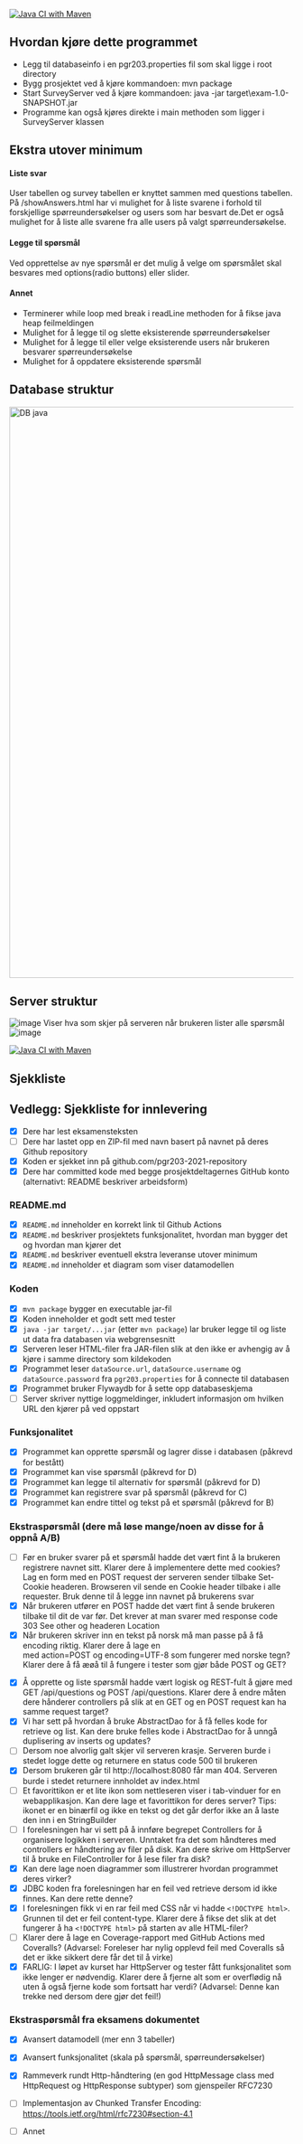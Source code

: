 
[![Java CI with Maven](https://github.com/kristiania-pgr203-2021/pgr203-exam-Velpre/actions/workflows/maven.yml/badge.svg)](https://github.com/kristiania-pgr203-2021/pgr203-exam-Velpre/actions/workflows/maven.yml)
## Hvordan kjøre dette programmet
* Legg til databaseinfo i en pgr203.properties fil som skal ligge i root directory
* Bygg prosjektet ved å kjøre kommandoen: mvn package
* Start SurveyServer ved å kjøre kommandoen: java -jar target\exam-1.0-SNAPSHOT.jar
* Programme kan også kjøres direkte i main methoden som ligger i SurveyServer klassen

## Ekstra utover minimum
#### Liste svar
User tabellen og survey tabellen er knyttet sammen med questions tabellen. På /showAnswers.html har vi mulighet for å liste svarene i forhold til forskjellige spørreundersøkelser og users som har besvart de.Det er også mulighet for å liste alle svarene fra alle users på valgt spørreundersøkelse.
#### Legge til spørsmål
Ved opprettelse av nye spørsmål er det mulig å velge om spørsmålet skal besvares med options(radio buttons) eller slider.
#### Annet
* Terminerer while loop med break i readLine methoden for å fikse java heap feilmeldingen
* Mulighet for å legge til og slette eksisterende spørreundersøkelser
* Mulighet for å legge til eller velge eksisterende users når brukeren besvarer spørreundersøkelse
* Mulighet for å oppdatere eksisterende spørsmål

## Database struktur
<img width="1011" alt="DB java" src="https://user-images.githubusercontent.com/65472724/141207340-974c2d00-ac59-4f47-8cb0-d3983e0d43fe.PNG">

## Server struktur
![image](https://user-images.githubusercontent.com/65472724/141470757-f4af41ca-7dc3-408b-ba19-3bd763712a07.png)
Viser hva som skjer på serveren når brukeren lister alle spørsmål
![image](https://user-images.githubusercontent.com/65472724/141493105-3ad37167-7fc0-4971-883b-87a1611cffd9.png)

[![Java CI with Maven](https://github.com/kristiania-pgr203-2021/pgr203-exam-Velpre/actions/workflows/maven.yml/badge.svg)](https://github.com/kristiania-pgr203-2021/pgr203-exam-Velpre/actions/workflows/maven.yml)

## Sjekkliste

## Vedlegg: Sjekkliste for innlevering

* [x] Dere har lest eksamensteksten
* [ ] Dere har lastet opp en ZIP-fil med navn basert på navnet på deres Github repository
* [x] Koden er sjekket inn på github.com/pgr203-2021-repository
* [x] Dere har committed kode med begge prosjektdeltagernes GitHub konto (alternativt: README beskriver arbeidsform)

### README.md

* [x] `README.md` inneholder en korrekt link til Github Actions
* [x] `README.md` beskriver prosjektets funksjonalitet, hvordan man bygger det og hvordan man kjører det
* [x] `README.md` beskriver eventuell ekstra leveranse utover minimum
* [x] `README.md` inneholder et diagram som viser datamodellen

### Koden

* [x] `mvn package` bygger en executable jar-fil
* [x] Koden inneholder et godt sett med tester
* [x] `java -jar target/...jar` (etter `mvn package`) lar bruker legge til og liste ut data fra databasen via
  webgrensesnitt
* [x] Serveren leser HTML-filer fra JAR-filen slik at den ikke er avhengig av å kjøre i samme directory som kildekoden
* [x] Programmet leser `dataSource.url`, `dataSource.username` og `dataSource.password` fra `pgr203.properties` for å
  connecte til databasen
* [x] Programmet bruker Flywaydb for å sette opp databaseskjema
* [ ] Server skriver nyttige loggmeldinger, inkludert informasjon om hvilken URL den kjører på ved oppstart

### Funksjonalitet

* [x] Programmet kan opprette spørsmål og lagrer disse i databasen (påkrevd for bestått)
* [x] Programmet kan vise spørsmål (påkrevd for D)
* [x] Programmet kan legge til alternativ for spørsmål (påkrevd for D)
* [x] Programmet kan registrere svar på spørsmål (påkrevd for C)
* [x] Programmet kan endre tittel og tekst på et spørsmål (påkrevd for B)

### Ekstraspørsmål (dere må løse mange/noen av disse for å oppnå A/B)

* [ ] Før en bruker svarer på et spørsmål hadde det vært fint å la brukeren registrere navnet sitt. Klarer dere å implementere dette med cookies? Lag en form med en POST request der serveren sender tilbake Set-Cookie headeren. Browseren vil sende en Cookie header tilbake i alle requester. Bruk denne til å legge inn navnet på brukerens svar
* [x] Når brukeren utfører en POST hadde det vært fint å sende brukeren tilbake til dit de var før. Det krever at man svarer med response code 303 See other og headeren Location
* [x] Når brukeren skriver inn en tekst på norsk må man passe på å få encoding riktig. Klarer dere å lage en <form> med action=POST og encoding=UTF-8 som fungerer med norske tegn? Klarer dere å få æøå til å fungere i tester som gjør både POST og GET?
* [x] Å opprette og liste spørsmål hadde vært logisk og REST-fult å gjøre med GET /api/questions og POST /api/questions. Klarer dere å endre måten dere hånderer controllers på slik at en GET og en POST request kan ha samme request target?
* [x] Vi har sett på hvordan å bruke AbstractDao for å få felles kode for retrieve og list. Kan dere bruke felles kode i AbstractDao for å unngå duplisering av inserts og updates?
* [ ] Dersom noe alvorlig galt skjer vil serveren krasje. Serveren burde i stedet logge dette og returnere en status code 500 til brukeren
* [x] Dersom brukeren går til http://localhost:8080 får man 404. Serveren burde i stedet returnere innholdet av index.html
* [ ] Et favorittikon er et lite ikon som nettleseren viser i tab-vinduer for en webapplikasjon. Kan dere lage et favorittikon for deres server? Tips: ikonet er en binærfil og ikke en tekst og det går derfor ikke an å laste den inn i en StringBuilder
* [ ] I forelesningen har vi sett på å innføre begrepet Controllers for å organisere logikken i serveren. Unntaket fra det som håndteres med controllers er håndtering av filer på disk. Kan dere skrive om HttpServer til å bruke en FileController for å lese filer fra disk?
* [x] Kan dere lage noen diagrammer som illustrerer hvordan programmet deres virker?
* [x] JDBC koden fra forelesningen har en feil ved retrieve dersom id ikke finnes. Kan dere rette denne?
* [x] I forelesningen fikk vi en rar feil med CSS når vi hadde `<!DOCTYPE html>`. Grunnen til det er feil content-type. Klarer dere å fikse det slik at det fungerer å ha `<!DOCTYPE html>` på starten av alle HTML-filer?
* [ ] Klarer dere å lage en Coverage-rapport med GitHub Actions med Coveralls? (Advarsel: Foreleser har nylig opplevd feil med Coveralls så det er ikke sikkert dere får det til å virke)
* [x] FARLIG: I løpet av kurset har HttpServer og tester fått funksjonalitet som ikke lenger er nødvendig. Klarer dere å fjerne alt som er overflødig nå uten å også fjerne kode som fortsatt har verdi? (Advarsel: Denne kan trekke ned dersom dere gjør det feil!)

### Ekstraspørsmål fra eksamens dokumentet
* [x] Avansert datamodell (mer enn 3 tabeller)
* [x] Avansert funksjonalitet (skala på spørsmål, spørreundersøkelser)
* [x] Rammeverk rundt Http-håndtering (en god HttpMessage class med HttpRequest og HttpResponse subtyper) som gjenspeiler RFC7230
* [ ] Implementasjon av Chunked Transfer Encoding: https://tools.ietf.org/html/rfc7230#section-4.1
* [ ] Annet 
 
